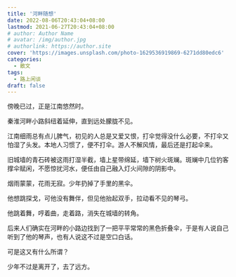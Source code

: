```yaml
---
title: '河畔随想'
date: 2022-08-06T20:43:04+08:00
lastmod: 2021-06-27T20:43:04+08:00
# author: Author Name
# avatar: /img/author.jpg
# authorlink: https://author.site
cover: 'https://images.unsplash.com/photo-1629536919869-6271dd80edc6'
categories:
  - 散文
tags:
  - 路上闲谈
draft: false
---
```


傍晚已过，正是江南悠然时。

秦淮河畔小路斜纽着延伸，直到远处朦胧不见。

<!--more-->

江南细雨总有点儿脾气，初见的人总是又爱又恨，打伞觉得没什么必要，不打伞又怕湿了头发。本地人习惯了，便不打伞。游人不解风情，最后还是打起伞来。

旧城墙的青石砖被这雨打湿半截，墙上星带绵延，墙下树火斑斓。斑斓中几位钓客撑伞赋闲，不愿惊扰河水，便任由自己融入灯火间隙的阴影中。

烟雨蒙蒙，花雨无寂。少年扔掉了手里的黑伞。

他想跳探戈，可他没有舞伴，但见他抬起双手，拉动看不见的琴弓。

他跳着舞，哼着曲，走着路，消失在城墙的转角。

后来人们确实在河畔的小路边找到了一把平平常常的黑色折叠伞，于是有人说自己听到了他的琴声，也有人说这不过是空口白话。

可是这又有什么所谓？

少年不过是离开了，去了远方。
